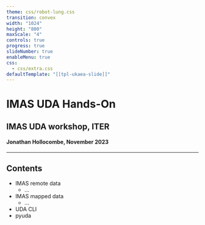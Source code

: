 ```yaml
---
theme: css/robot-lung.css
transition: convex
width: "1024"
height: "800"
maxScale: "4"
controls: true
progress: true
slideNumber: true
enableMenu: true
css:
  - css/extra.css
defaultTemplate: "[[tpl-ukaea-slide]]"
---
```

<!-- slide template="[[tpl-ukaea-title]]" -->

# IMAS UDA Hands-On
## IMAS UDA workshop, ITER
#### Jonathan Hollocombe, November 2023

---
## Contents

- IMAS remote data
	- ...
- IMAS mapped data
	- ...
- UDA CLI
- pyuda